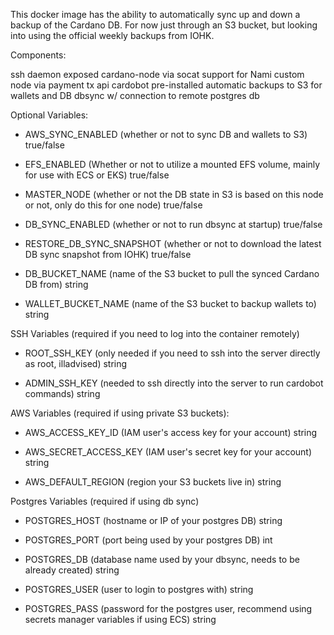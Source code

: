 This docker image has the ability to automatically sync up and down a backup of the Cardano DB. For now just through an S3 bucket, but looking into using the official weekly backups from IOHK.

Components:

ssh daemon
exposed cardano-node via socat
support for Nami custom node via payment tx api
cardobot pre-installed
automatic backups to S3 for wallets and DB
dbsync w/ connection to remote postgres db

Optional Variables:

  - AWS_SYNC_ENABLED (whether or not to sync DB and wallets to S3)
    true/false
    
  - EFS_ENABLED (Whether or not to utilize a mounted EFS volume, mainly for use with ECS or EKS)
    true/false

  - MASTER_NODE (whether or not the DB state in S3 is based on this node or not, only do this for one node)
    true/false

  - DB_SYNC_ENABLED (whether or not to run dbsync at startup)
    true/false

  - RESTORE_DB_SYNC_SNAPSHOT (whether or not to download the latest DB sync snapshot from IOHK)
    true/false

  - DB_BUCKET_NAME (name of the S3 bucket to pull the synced Cardano DB from)
    string

  - WALLET_BUCKET_NAME (name of the S3 bucket to backup wallets to)
    string
    
SSH Variables (required if you need to log into the container remotely)

  - ROOT_SSH_KEY (only needed if you need to ssh into the server directly as root, illadvised)
    string
    
  - ADMIN_SSH_KEY (needed to ssh directly into the server to run cardobot commands)
    string
    
AWS Variables (required if using private S3 buckets):

  - AWS_ACCESS_KEY_ID (IAM user's access key for your account)
    string

  - AWS_SECRET_ACCESS_KEY (IAM user's secret key for your account)
    string

  - AWS_DEFAULT_REGION (region your S3 buckets live in)
    string
    
Postgres Variables (required if using db sync)

  - POSTGRES_HOST (hostname or IP of your postgres DB)
    string

  - POSTGRES_PORT (port being used by your postgres DB)
    int

  - POSTGRES_DB (database name used by your dbsync, needs to be already created)
    string

  - POSTGRES_USER (user to login to postgres with)
    string

  - POSTGRES_PASS (password for the postgres user, recommend using secrets manager variables if using ECS)
    string
